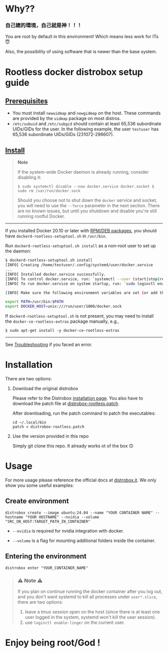 # Why??

### 自己建的環境，自己就是神！！！

You are root by default in this environment! Which means less work for ITs 😇

Also, the possibility of using software that is newer than the base system.

# Rootless docker distrobox setup guide

## [**Prerequisites**](https://docs.docker.com/engine/security/rootless/#prerequisites)

- You must install `newuidmap` and `newgidmap` on the host. These commands are provided by the `uidmap` package on most distros.
- `/etc/subuid` and `/etc/subgid` should contain at least 65,536 subordinate UIDs/GIDs for the user. In the following example, the user `testuser` has 65,536 subordinate UIDs/GIDs (231072-296607).

## [Install](https://docs.docker.com/engine/security/rootless/#install)

> **Note**
> 
> 
> If the system-wide Docker daemon is already running, consider disabling it:
> 
> `$ sudo systemctl disable --now docker.service docker.socket
> $ sudo rm /var/run/docker.sock`
> 
> Should you choose not to shut down the `docker` service and socket, you will need to use the `--force` parameter in the next section. There are no known issues, but until you shutdown and disable you're still running rootful Docker.
> 

---

If you installed Docker 20.10 or later with [RPM/DEB packages](https://docs.docker.com/engine/install), you should have `dockerd-rootless-setuptool.sh` in `/usr/bin`.

Run `dockerd-rootless-setuptool.sh install` as a non-root user to set up the daemon:

```bash
$ dockerd-rootless-setuptool.sh install
[INFO] Creating /home/testuser/.config/systemd/user/docker.service
...
[INFO] Installed docker.service successfully.
[INFO] To control docker.service, run: `systemctl --user (start|stop|restart) docker.service`
[INFO] To run docker.service on system startup, run: `sudo loginctl enable-linger testuser`

[INFO] Make sure the following environment variables are set (or add them to ~/.bashrc):

export PATH=/usr/bin:$PATH
export DOCKER_HOST=unix:///run/user/1000/docker.sock
```

If `dockerd-rootless-setuptool.sh` is not present, you may need to install the `docker-ce-rootless-extras` package manually, e.g.,

`$ sudo apt-get install -y docker-ce-rootless-extras`

---

See [Troubleshooting](https://docs.docker.com/engine/security/rootless/#troubleshooting) if you faced an error.

# Installation

There are two options:
1. Download the original distrobox
  
    Please refer to the Distrobox [installation page](https://distrobox.it/#installation). 
    You also have to download the patch file at [distrobox-rootless.patch](https://raw.githubusercontent.com/CS-EVA-LAB/distrobox-rootless-docker/master/distrobox-rootless.patch).

    After downloading, run the patch command to patch the executables:

    ```
    cd ~/.local/bin
    patch < distrobox-rootless.patch
    ```

2.  Use the version provided in this repo

    Simply git clone this repo. It already works ot of the box 🙃


# Usage

For more usage please reference the official docs at [distrobox.it](https://distrobox.it/).
We only show you some useful examples:

## Create environment

```
distrobox create --image ubuntu:24.04 --name "YOUR CONTAINER NAME" --hostname "YOUR HOSTNAME" --nvidia --volume "SRC_ON_HOST:TARGET_PATH_IN_CONTAINER"
```

- `--nvidia` is required for nvidia integration with docker.

- `--volume` is a flag for mounting additional folders inside the container.


## Entering the environment

```
distrobox enter "YOUR_CONTAINER_NAME"
```


> ### **⚠️ Note ⚠️**
>If you plan on continue running the docker container after you log out, and you don't want systemd to kill all processes under `user*.slice`, there are two options:
>   1. leave a tmux session open on the host (since there is at least one user logged in the system, systemd won't kill the user session).
>   2. use `loginctl enable-linger` on the current user.


# Enjoy being **root/God** !